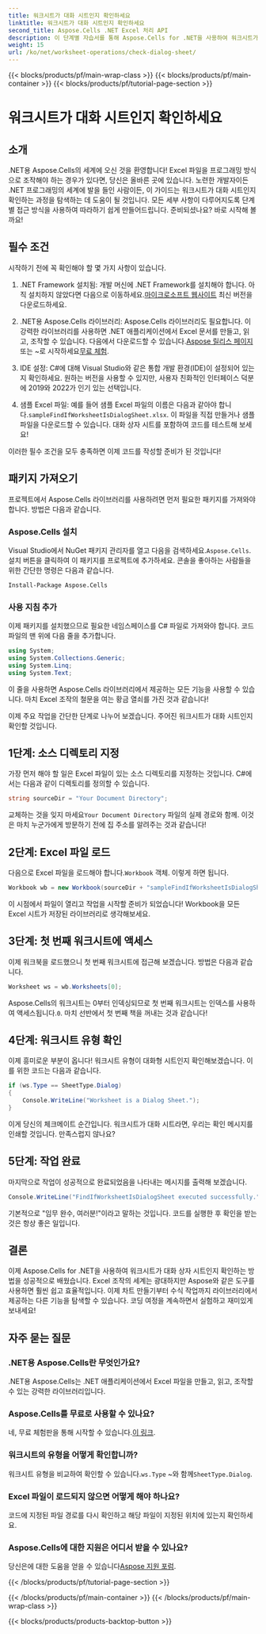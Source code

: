 ```yaml
---
title: 워크시트가 대화 시트인지 확인하세요
linktitle: 워크시트가 대화 시트인지 확인하세요
second_title: Aspose.Cells .NET Excel 처리 API
description: 이 단계별 자습서를 통해 Aspose.Cells for .NET을 사용하여 워크시트가 대화 상자 시트인지 확인하는 방법을 알아보세요.
weight: 15
url: /ko/net/worksheet-operations/check-dialog-sheet/
---
```


{{< blocks/products/pf/main-wrap-class >}}
{{< blocks/products/pf/main-container >}}
{{< blocks/products/pf/tutorial-page-section >}}

# 워크시트가 대화 시트인지 확인하세요

## 소개

.NET용 Aspose.Cells의 세계에 오신 것을 환영합니다! Excel 파일을 프로그래밍 방식으로 조작해야 하는 경우가 있다면, 당신은 올바른 곳에 있습니다. 노련한 개발자이든 .NET 프로그래밍의 세계에 발을 들인 사람이든, 이 가이드는 워크시트가 대화 시트인지 확인하는 과정을 탐색하는 데 도움이 될 것입니다. 모든 세부 사항이 다루어지도록 단계별 접근 방식을 사용하여 따라하기 쉽게 만들어드립니다. 준비되셨나요? 바로 시작해 볼까요!

## 필수 조건

시작하기 전에 꼭 확인해야 할 몇 가지 사항이 있습니다.

1.  .NET Framework 설치됨: 개발 머신에 .NET Framework를 설치해야 합니다. 아직 설치하지 않았다면 다음으로 이동하세요.[마이크로소프트 웹사이트](https://dotnet.microsoft.com/download) 최신 버전을 다운로드하세요.

2.  .NET용 Aspose.Cells 라이브러리: Aspose.Cells 라이브러리도 필요합니다. 이 강력한 라이브러리를 사용하면 .NET 애플리케이션에서 Excel 문서를 만들고, 읽고, 조작할 수 있습니다. 다음에서 다운로드할 수 있습니다.[Aspose 릴리스 페이지](https://releases.aspose.com/cells/net/) 또는 ~로 시작하세요[무료 체험](https://releases.aspose.com/).

3. IDE 설정: C#에 대해 Visual Studio와 같은 통합 개발 환경(IDE)이 설정되어 있는지 확인하세요. 원하는 버전을 사용할 수 있지만, 사용자 친화적인 인터페이스 덕분에 2019와 2022가 인기 있는 선택입니다.

4.  샘플 Excel 파일: 예를 들어 샘플 Excel 파일의 이름은 다음과 같아야 합니다.`sampleFindIfWorksheetIsDialogSheet.xlsx`. 이 파일을 직접 만들거나 샘플 파일을 다운로드할 수 있습니다. 대화 상자 시트를 포함하여 코드를 테스트해 보세요!

이러한 필수 조건을 모두 충족하면 이제 코드를 작성할 준비가 된 것입니다!

## 패키지 가져오기

프로젝트에서 Aspose.Cells 라이브러리를 사용하려면 먼저 필요한 패키지를 가져와야 합니다. 방법은 다음과 같습니다.

### Aspose.Cells 설치

 Visual Studio에서 NuGet 패키지 관리자를 열고 다음을 검색하세요.`Aspose.Cells`. 설치 버튼을 클릭하여 이 패키지를 프로젝트에 추가하세요. 콘솔을 좋아하는 사람들을 위한 간단한 명령은 다음과 같습니다.

```bash
Install-Package Aspose.Cells
```

### 사용 지침 추가

이제 패키지를 설치했으므로 필요한 네임스페이스를 C# 파일로 가져와야 합니다. 코드 파일의 맨 위에 다음 줄을 추가합니다.

```csharp
using System;
using System.Collections.Generic;
using System.Linq;
using System.Text;
```

이 줄을 사용하면 Aspose.Cells 라이브러리에서 제공하는 모든 기능을 사용할 수 있습니다. 마치 Excel 조작의 철문을 여는 황금 열쇠를 가진 것과 같습니다!

이제 주요 작업을 간단한 단계로 나누어 보겠습니다. 주어진 워크시트가 대화 시트인지 확인할 것입니다. 

## 1단계: 소스 디렉토리 지정

가장 먼저 해야 할 일은 Excel 파일이 있는 소스 디렉토리를 지정하는 것입니다. C#에서는 다음과 같이 디렉토리를 정의할 수 있습니다.

```csharp
string sourceDir = "Your Document Directory";
```

 교체하는 것을 잊지 마세요`Your Document Directory` 파일의 실제 경로와 함께. 이것은 마치 누군가에게 방문하기 전에 집 주소를 알려주는 것과 같습니다!

## 2단계: Excel 파일 로드

 다음으로 Excel 파일을 로드해야 합니다.`Workbook` 객체. 이렇게 하면 됩니다.

```csharp
Workbook wb = new Workbook(sourceDir + "sampleFindIfWorksheetIsDialogSheet.xlsx");
```

이 시점에서 파일이 열리고 작업을 시작할 준비가 되었습니다! Workbook을 모든 Excel 시트가 저장된 라이브러리로 생각해보세요.

## 3단계: 첫 번째 워크시트에 액세스

이제 워크북을 로드했으니 첫 번째 워크시트에 접근해 보겠습니다. 방법은 다음과 같습니다.

```csharp
Worksheet ws = wb.Worksheets[0];
```

Aspose.Cells의 워크시트는 0부터 인덱싱되므로 첫 번째 워크시트는 인덱스를 사용하여 액세스됩니다.`0`. 마치 선반에서 첫 번째 책을 꺼내는 것과 같습니다!

## 4단계: 워크시트 유형 확인

이제 흥미로운 부분이 옵니다! 워크시트 유형이 대화형 시트인지 확인해보겠습니다. 이를 위한 코드는 다음과 같습니다.

```csharp
if (ws.Type == SheetType.Dialog)
{
    Console.WriteLine("Worksheet is a Dialog Sheet.");
}
```

이게 당신의 체크메이트 순간입니다. 워크시트가 대화 시트라면, 우리는 확인 메시지를 인쇄할 것입니다. 만족스럽지 않나요?

## 5단계: 작업 완료

마지막으로 작업이 성공적으로 완료되었음을 나타내는 메시지를 출력해 보겠습니다.

```csharp
Console.WriteLine("FindIfWorksheetIsDialogSheet executed successfully.");
```

기본적으로 "임무 완수, 여러분!"이라고 말하는 것입니다. 코드를 실행한 후 확인을 받는 것은 항상 좋은 일입니다.

## 결론

이제 Aspose.Cells for .NET을 사용하여 워크시트가 대화 상자 시트인지 확인하는 방법을 성공적으로 배웠습니다. Excel 조작의 세계는 광대하지만 Aspose와 같은 도구를 사용하면 훨씬 쉽고 효율적입니다. 이제 차트 만들기부터 수식 작업까지 라이브러리에서 제공하는 다른 기능을 탐색할 수 있습니다. 코딩 여정을 계속하면서 실험하고 재미있게 보내세요!

## 자주 묻는 질문

### .NET용 Aspose.Cells란 무엇인가요?  
.NET용 Aspose.Cells는 .NET 애플리케이션에서 Excel 파일을 만들고, 읽고, 조작할 수 있는 강력한 라이브러리입니다.

### Aspose.Cells를 무료로 사용할 수 있나요?  
 네, 무료 체험판을 통해 시작할 수 있습니다.[이 링크](https://releases.aspose.com/).

### 워크시트의 유형을 어떻게 확인합니까?  
 워크시트 유형을 비교하여 확인할 수 있습니다.`ws.Type` ~와 함께`SheetType.Dialog`.

### Excel 파일이 로드되지 않으면 어떻게 해야 하나요?  
코드에 지정된 파일 경로를 다시 확인하고 해당 파일이 지정된 위치에 있는지 확인하세요.

### Aspose.Cells에 대한 지원은 어디서 받을 수 있나요?  
 당신은에 대한 도움을 얻을 수 있습니다[Aspose 지원 포럼](https://forum.aspose.com/c/cells/9).

{{< /blocks/products/pf/tutorial-page-section >}}

{{< /blocks/products/pf/main-container >}}
{{< /blocks/products/pf/main-wrap-class >}}

{{< blocks/products/products-backtop-button >}}
